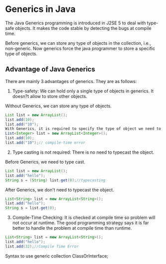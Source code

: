 # Generics in Java

The Java Generics programming is introduced in J2SE 5 to deal with type-safe objects. It makes the code stable by detecting the bugs at compile time.

Before generics, we can store any type of objects in the collection, i.e., non-generic. Now generics force the java programmer to store a specific type of objects.

## Advantage of Java Generics

There are mainly 3 advantages of generics. They are as follows:

1) Type-safety: We can hold only a single type of objects in generics. It doesn?t allow to store other objects.

Without Generics, we can store any type of objects.

``` java
List list = new ArrayList();    
list.add(10);  
list.add("10");  
With Generics, it is required to specify the type of object we need to store.  
List<Integer> list = new ArrayList<Integer>();    
list.add(10);  
list.add("10");// compile-time error 
``` 

2) Type casting is not required: There is no need to typecast the object.

Before Generics, we need to type cast.

``` java
List list = new ArrayList();    
list.add("hello");    
String s = (String) list.get(0);//typecasting  
```
After Generics, we don't need to typecast the object. 

``` java  
List<String> list = new ArrayList<String>();    
list.add("hello");    
String s = list.get(0);   
```

3) Compile-Time Checking: It is checked at compile time so problem will not occur at runtime. The good programming strategy says it is far better to handle the problem at compile time than runtime.
``` java
List<String> list = new ArrayList<String>();    
list.add("hello");    
list.add(32);//Compile Time Error   
```

Syntax to use generic collection
ClassOrInterface<Type>;

